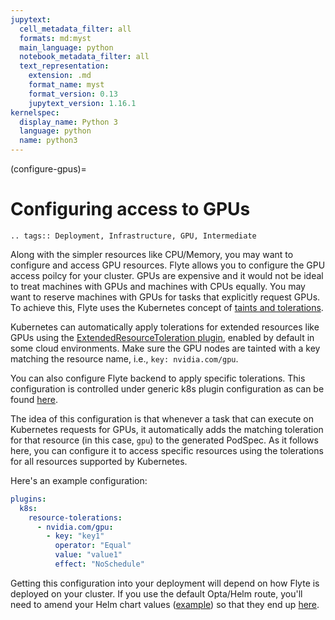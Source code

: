 ```yaml
---
jupytext:
  cell_metadata_filter: all
  formats: md:myst
  main_language: python
  notebook_metadata_filter: all
  text_representation:
    extension: .md
    format_name: myst
    format_version: 0.13
    jupytext_version: 1.16.1
kernelspec:
  display_name: Python 3
  language: python
  name: python3
---
```


(configure-gpus)=

# Configuring access to GPUs

```{eval-rst}
.. tags:: Deployment, Infrastructure, GPU, Intermediate
```

Along with the simpler resources like CPU/Memory, you may want to configure and access GPU resources. Flyte
allows you to configure the GPU access poilcy for your cluster. GPUs are expensive and it would not be ideal to
treat machines with GPUs and machines with CPUs equally. You may want to reserve machines with GPUs for tasks
that explicitly request GPUs. To achieve this, Flyte uses the Kubernetes concept of [taints and tolerations](https://kubernetes.io/docs/concepts/scheduling-eviction/taint-and-toleration/).

Kubernetes can automatically apply tolerations for extended resources like GPUs using the [ExtendedResourceToleration plugin](https://kubernetes.io/docs/reference/access-authn-authz/admission-controllers/#extendedresourcetoleration), enabled by default in some cloud environments. Make sure the GPU nodes are tainted with a key matching the resource name, i.e., `key: nvidia.com/gpu`.

You can also configure Flyte backend to apply specific tolerations. This configuration is controlled under generic  k8s plugin configuration as can be found [here](https://github.com/flyteorg/flyteplugins/blob/5a00b19d88b93f9636410a41f81a73356a711482/go/tasks/pluginmachinery/flytek8s/config/config.go#L120).

The idea of this configuration is that whenever a task that can execute on Kubernetes requests for GPUs, it automatically
adds the matching toleration for that resource (in this case, `gpu`) to the generated PodSpec.
As it follows here, you can configure it to access specific resources using the tolerations for all resources supported by
Kubernetes.

Here's an example configuration:

```yaml
plugins:
  k8s:
    resource-tolerations:
      - nvidia.com/gpu:
        - key: "key1"
          operator: "Equal"
          value: "value1"
          effect: "NoSchedule"
```

Getting this configuration into your deployment will depend on how Flyte is deployed on your cluster. If you use the default Opta/Helm route, you'll need to amend your Helm chart values ([example](https://github.com/flyteorg/flyte/blob/cc127265aec490ad9537d29bd7baff828043c6f5/charts/flyte-core/values.yaml#L629)) so that they end up [here](https://github.com/flyteorg/flyte/blob/3d265f166fcdd8e20b07ff82b494c0a7f6b7b108/deployment/eks/flyte_helm_generated.yaml#L521).
